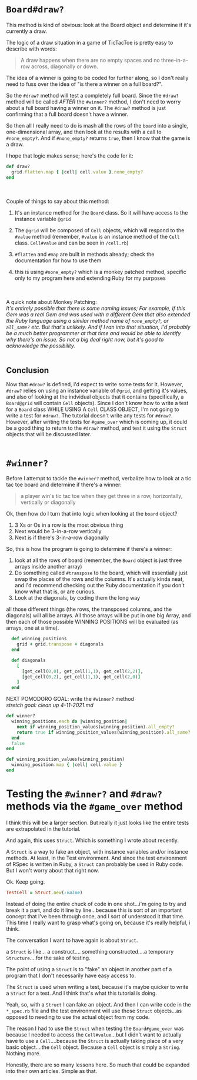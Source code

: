 

# `Board#draw?`
This method is kind of obvious: look at the Board object and determine if it's currently a draw. 

The logic of a draw situation in a game of TicTacToe is pretty easy to describe with words:

>A draw happens when there are no empty spaces and no three-in-a-row across, diagonally or down. 

The idea of a winner is going to be coded for further along, so I don't really need to fuss over the idea of "is there a winner on a full board?". 

So the `#draw?` method will test a completely full board. Since the `#draw?` method will be called *AFTER* the `#winner?` method, I don't need to worry about a full board having a winner on it. The `#draw?` method is just confirming that a full board doesn't have a winner.


So then all I really need to do is mash all the rows of the `board` into a single, one-dimensional array, and then look at the results with a call to `#none_empty?`. And if `#none_empty?` returns `true`, then I know that the game is a draw. 

I hope that logic makes sense; here's the code for it:

```ruby
def draw?
  grid.flatten.map { |cell| cell.value }.none_empty? 
end
```
<br><br>
Couple of things to say about this method:

1. It's an instance method for the `Board` class. So it will have access to the instance variable `@grid`
   
2. The `@grid` will be composed of `Cell` objects, which will respond to the `#value` method (remember, `#value` is an instance method of the `Cell` class. `Cell#value` and can be seen in `/cell.rb`)
   
3. `#flatten` and `#map` are built in methods already; check the documentation for how to use them
   
4. this is using `#none_empty?` which is a monkey patched method, specific only to my program here and extending Ruby for my purposes  <br><br><br>
  
A quick note about Monkey Patching:  
*It's entirely possible that there is some naming issues; For example, if this Gem was a real Gem and was used with a different Gem that also extended the Ruby language using a similar method name of `none_empty?`, or `all_same?` etc. But that's unlikely. And if I ran into that situation, I'd probably be a much better programmer at that time and would be able to identify why there's an issue. So not a big deal right now, but it's good to acknowledge the possibility.*  <br><br>

## Conclusion
Now that `#draw?` is defined, i'd expect to write some tests for it. However, `#draw?` relies on using an instance variable of `@grid`, and getting it's values, and also of looking at the indvidual objects that it contains (specifically, a `Board@grid` will contain `Cell` objects). Since I don't know how to write a test for a `Board` class WHILE USING A `Cell` CLASS OBJECT, I'm not going to write a test for `#draw?`. The tutorial doesn't write any tests for `#draw?`. However, after writing the tests for `#game_over` which is coming up, it could be a good thing to return to the `#draw?` method, and test it using the `Struct` objects that will be discussed later.  <br><br>

# `#winner?`

Before I attempt to tackle the `#winner?` method, verbalize how to look at a tic tac toe board and determine if there's a winner:

> a player win's tic tac toe when they get three in a row, horizontally, vertically or diagonally

Ok, then how do I turn that into logic when looking at the `board` object? 

1. 3 Xs or Os in a row is the most obvious thing
2. Next would be 3-in-a-row vertically
3. Next is if there's 3-in-a-row diagonally




So, this is how the program is going to determine if there's a winner:

1. look at all the rows of board (remember, the `Board` object is just three arrays inside another array)
2. Do something called `#transpose` to the board, which will essentially just swap the places of the rows and the columns. It's actually kinda neat, and I'd recommend checking out the Ruby documentation if you don't know what that is, or are curious. 
3. Look at the diagonals, by coding them the long way

all those different things (the rows, the transposed columns, and the diagonals) will all be arrays. All those arrays will be put in one big Array, and then each of those possible WINNING POSITIONS will be evaluated (as arrays, one at a time). 

```ruby
  def winning_positions
    grid + grid.transpose + diagonals
  end

  def diagonals
    [
      [get_cell(0,0), get_cell(1,1), get_cell(2,2)],
      [get_cell(0,2), get_cell(1,1), get_cell(2,0)]
    ]
  end
```

NEXT POMODORO GOAL: write the `#winner?` method  
*stretch goal: clean up 4-11-2021.md*

```ruby
def winner?
  winning_positions.each do |winning_position|
    next if winning_position_values(winning_position).all_empty?
    return true if winning_position_values(winning_position).all_same?
  end
  false
end

def winning_position_values(winning_position)
  winning_position.map { |cell| cell.value }
end
```



# Testing the `#winner?` and `#draw?` methods via the `#game_over` method
I think this will be a larger section. But really it just looks like the entire tests are extrapolated in the tutorial. 

And again, this uses `Struct`. Which is something I wrote about recently. 

A `Struct` is a way to fake an object, with instance variables and/or instance methods. At least, in the Test environment. And since the test environment of RSpec is written in Ruby, a `Struct` can probably be used in Ruby code. But I won't worry about that right now. 

Ok. Keep going. 

```ruby
TestCell = Struct.new(:value)
```

Instead of doing the entire chuck of code in one shot...i'm going to try and break it a part, and do it line by line...because this is sort of an important concept that I've been through once, and I sort of understood it that time. This time I really want to grasp what's going on, because it's really helpful, i think. 

The conversation I want to have again is about `Struct`. 

a `Struct` is like... a construct.... something constructed....a temporary `Structure`....for the sake of testing. 

The point of using a `Struct` is to "fake" an object in another part of a program that I don't necessarily have easy access to. 

The `Struct` is used when writing a test, because it's maybe quicker to write a `Struct` for a test. And I think that's what this tutorial is doing. 

Yeah, so, with a `Struct` I can fake an object. And then I can write code in the `*_spec.rb` file and the test environment will use those `Struct` objects...as opposed to needing to use the actual object from my code. 

The reason I had to use the `Struct` when testing the `Board#game_over` was because I needed to access the `Cell#value`...but I didn't want to actually have to use a `Cell`....because the `Struct` is actually taking place of a very basic object....the `Cell` object. Because a `Cell` object is simply a `String`. Nothing more. 

Honestly, there are so many lessons here. So much that could be expanded into their own articles. Simple as that.  